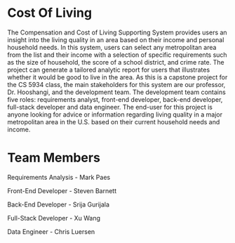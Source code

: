 # Cost Of Living

The Compensation and Cost of Living Supporting System provides users an insight into the living quality in an
area based on their income and personal household needs. In this system, users can select any metropolitan area
from the list and their income with a selection of specific requirements such as the size of household, the
score of a school district, and crime rate. The project can generate a tailored analytic report for users that
illustrates whether it would be good to live in the area.
As this is a capstone project for the CS 5934 class, the main stakeholders for this system are our professor,
Dr. Hooshangi, and the development team. The development team contains five roles: requirements analyst,
front-end developer, back-end developer, full-stack developer and data engineer. The end-user for this project
is anyone looking for advice or information regarding living quality in a major metropolitan area in the U.S. based on
their current household needs and income.

# Team Members

Requirements Analysis - Mark Paes

Front-End Developer - Steven Barnett

Back-End Developer - Srija Gurijala

Full-Stack Developer - Xu Wang

Data Engineer - Chris Luersen
